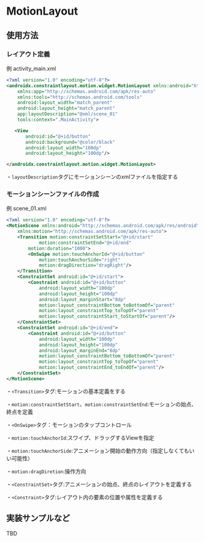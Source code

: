 # MotionLayout

## 使用方法

### レイアウト定義

例 activity_main.xml

```xml
<?xml version="1.0" encoding="utf-8"?>
<androidx.constraintlayout.motion.widget.MotionLayout xmlns:android="http://schemas.android.com/apk/res/android"
    xmlns:app="http://schemas.android.com/apk/res-auto"
    xmlns:tools="http://schemas.android.com/tools"
    android:layout_width="match_parent"
    android:layout_height="match_parent"
    app:layoutDescription="@xml/scene_01"
    tools:context=".MainActivity">

   <View
       android:id="@+id/button"
       android:background="@color/black"
       android:layout_width="100dp"
       android:layout_height="100dp"/>

</androidx.constraintlayout.motion.widget.MotionLayout>
```

・`layoutDescription`タグにモーションシーンのxmlファイルを指定する

### モーションシーンファイルの作成

例 scene_01.xml

```xml
<?xml version="1.0" encoding="utf-8"?>
<MotionScene xmlns:android="http://schemas.android.com/apk/res/android"
    xmlns:motion="http://schemas.android.com/apk/res-auto">
    <Transition motion:constraintSetStart="@+id/start"
            motion:constraintSetEnd="@+id/end"
        motion:duration="1000">
        <OnSwipe motion:touchAnchorId="@+id/button"
            motion:touchAnchorSide="right"
            motion:dragDirection="dragRight"/>
    </Transition>
    <ConstraintSet android:id="@+id/start">
        <Constraint android:id="@+id/button"
            android:layout_width="100dp"
            android:layout_height="100dp"
            android:layout_marginStart="8dp"
            motion:layout_constraintBottom_toBottomOf="parent"
            motion:layout_constraintTop_toTopOf="parent"
            motion:layout_constraintStart_toStartOf="parent"/>
    </ConstraintSet>
    <ConstraintSet android:id="@+id/end">
        <Constraint android:id="@+id/button"
            android:layout_width="100dp"
            android:layout_height="100dp"
            android:layout_marginEnd="8dp"
            motion:layout_constraintBottom_toBottomOf="parent"
            motion:layout_constraintTop_toTopOf="parent"
            motion:layout_constraintEnd_toEndOf="parent"/>
    </ConstraintSet>
</MotionScene>
```

・`<Transition>`タグ:モーションの基本定義をする

  ・`motion:constraintSetStart`、`motion:constraintSetEnd`:モーションの始点、終点を定義

・`<OnSwipe>`タグ：モーションのタップコントロール

  ・`motion:touchAnchorId`:スワイプ、ドラッグするViewを指定

  ・`motion:touchAnchorSide`:アニメーション開始の動作方向（指定しなくてもいい可能性）

  ・`motion:dragDiretion`:操作方向

・`<ConstraintSet>`タグ:アニメーションの始点、終点のレイアウトを定義する

・`<Constraint>`タグ:レイアウト内の要素の位置や属性を定義する

## 実装サンプルなど

TBD
  
